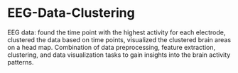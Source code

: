 # EEG-Data-Clustering
EEG data: found the time point with the highest activity for each electrode, clustered the data based on time points, visualized the clustered brain areas on a head map. Combination of data preprocessing, feature extraction, clustering, and data visualization tasks to gain insights into the brain activity patterns.
